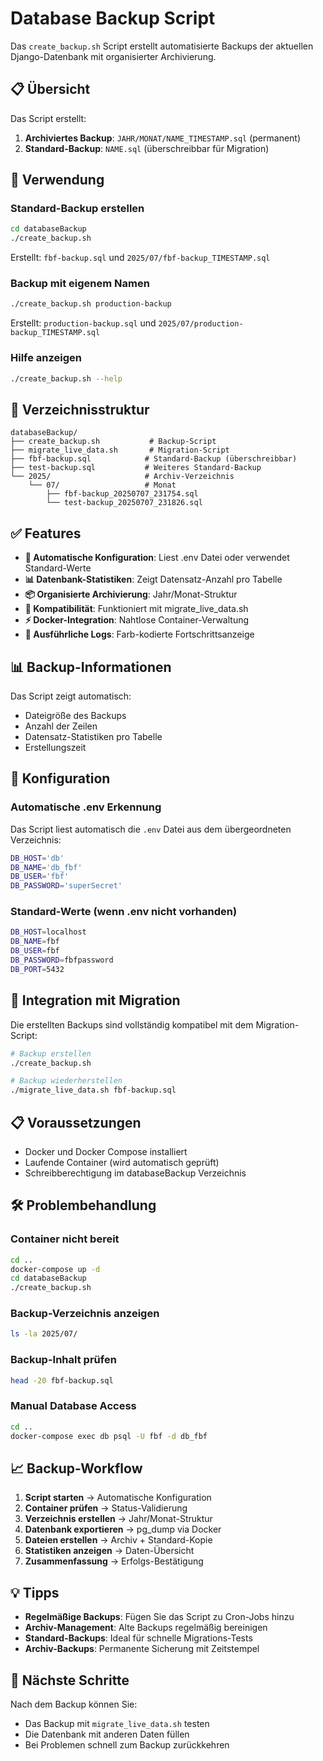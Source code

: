 # Database Backup Script

Das `create_backup.sh` Script erstellt automatisierte Backups der aktuellen Django-Datenbank mit organisierter Archivierung.

## 📋 Übersicht

Das Script erstellt:
1. **Archiviertes Backup**: `JAHR/MONAT/NAME_TIMESTAMP.sql` (permanent)
2. **Standard-Backup**: `NAME.sql` (überschreibbar für Migration)

## 🚀 Verwendung

### Standard-Backup erstellen
```bash
cd databaseBackup
./create_backup.sh
```
Erstellt: `fbf-backup.sql` und `2025/07/fbf-backup_TIMESTAMP.sql`

### Backup mit eigenem Namen
```bash
./create_backup.sh production-backup
```
Erstellt: `production-backup.sql` und `2025/07/production-backup_TIMESTAMP.sql`

### Hilfe anzeigen
```bash
./create_backup.sh --help
```

## 📁 Verzeichnisstruktur

```
databaseBackup/
├── create_backup.sh           # Backup-Script
├── migrate_live_data.sh       # Migration-Script
├── fbf-backup.sql            # Standard-Backup (überschreibbar)
├── test-backup.sql           # Weiteres Standard-Backup
└── 2025/                     # Archiv-Verzeichnis
    └── 07/                   # Monat
        ├── fbf-backup_20250707_231754.sql
        └── test-backup_20250707_231826.sql
```

## ✅ Features

- **🔧 Automatische Konfiguration**: Liest .env Datei oder verwendet Standard-Werte
- **📊 Datenbank-Statistiken**: Zeigt Datensatz-Anzahl pro Tabelle
- **📦 Organisierte Archivierung**: Jahr/Monat-Struktur
- **🔄 Kompatibilität**: Funktioniert mit migrate_live_data.sh
- **⚡ Docker-Integration**: Nahtlose Container-Verwaltung
- **📝 Ausführliche Logs**: Farb-kodierte Fortschrittsanzeige

## 📊 Backup-Informationen

Das Script zeigt automatisch:
- Dateigröße des Backups
- Anzahl der Zeilen
- Datensatz-Statistiken pro Tabelle
- Erstellungszeit

## 🔧 Konfiguration

### Automatische .env Erkennung
Das Script liest automatisch die `.env` Datei aus dem übergeordneten Verzeichnis:
```bash
DB_HOST='db'
DB_NAME='db_fbf'
DB_USER='fbf'
DB_PASSWORD='superSecret'
```

### Standard-Werte (wenn .env nicht vorhanden)
```bash
DB_HOST=localhost
DB_NAME=fbf
DB_USER=fbf
DB_PASSWORD=fbfpassword
DB_PORT=5432
```

## 🔄 Integration mit Migration

Die erstellten Backups sind vollständig kompatibel mit dem Migration-Script:

```bash
# Backup erstellen
./create_backup.sh

# Backup wiederherstellen
./migrate_live_data.sh fbf-backup.sql
```

## 📋 Voraussetzungen

- Docker und Docker Compose installiert
- Laufende Container (wird automatisch geprüft)
- Schreibberechtigung im databaseBackup Verzeichnis

## 🛠️ Problembehandlung

### Container nicht bereit
```bash
cd ..
docker-compose up -d
cd databaseBackup
./create_backup.sh
```

### Backup-Verzeichnis anzeigen
```bash
ls -la 2025/07/
```

### Backup-Inhalt prüfen
```bash
head -20 fbf-backup.sql
```

### Manual Database Access
```bash
cd ..
docker-compose exec db psql -U fbf -d db_fbf
```

## 📈 Backup-Workflow

1. **Script starten** → Automatische Konfiguration
2. **Container prüfen** → Status-Validierung  
3. **Verzeichnis erstellen** → Jahr/Monat-Struktur
4. **Datenbank exportieren** → pg_dump via Docker
5. **Dateien erstellen** → Archiv + Standard-Kopie
6. **Statistiken anzeigen** → Daten-Übersicht
7. **Zusammenfassung** → Erfolgs-Bestätigung

## 💡 Tipps

- **Regelmäßige Backups**: Fügen Sie das Script zu Cron-Jobs hinzu
- **Archiv-Management**: Alte Backups regelmäßig bereinigen
- **Standard-Backups**: Ideal für schnelle Migrations-Tests
- **Archiv-Backups**: Permanente Sicherung mit Zeitstempel

## 🎯 Nächste Schritte

Nach dem Backup können Sie:
- Das Backup mit `migrate_live_data.sh` testen
- Die Datenbank mit anderen Daten füllen
- Bei Problemen schnell zum Backup zurückkehren
